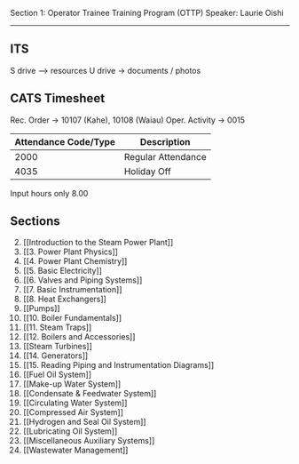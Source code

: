 Section 1: Operator Trainee Training Program (OTTP)
Speaker: Laurie Oishi

---

## ITS
S drive --> resources
U drive -> documents / photos

## CATS Timesheet
Rec. Order -> 10107 (Kahe), 10108 (Waiau)
Oper. Activity -> 0015

| Attendance Code/Type | Description        |
| -------------------- | ------------------ |
| 2000                 | Regular Attendance |
| 4035                 | Holiday Off        |

Input hours only 8.00

## Sections

2. [[Introduction to the Steam Power Plant]]
3. [[3. Power Plant Physics]]
4. [[4. Power Plant Chemistry]]
5. [[5. Basic Electricity]]
6. [[6. Valves and Piping Systems]]
7. [[7. Basic Instrumentation]]
8. [[8. Heat Exchangers]]
9. [[Pumps]]
10. [[10. Boiler Fundamentals]]
11. [[11. Steam Traps]]
12. [[12. Boilers and Accessories]]
13. [[Steam Turbines]]
14.	[[14. Generators]]
15.	[[15. Reading Piping and Instrumentation Diagrams]]
16.	[[Fuel Oil System]]
17.	[[Make-up Water System]]
18.	[[Condensate & Feedwater System]]
19.	[[Circulating Water System]]
20.	[[Compressed Air System]]
21.	[[Hydrogen and Seal Oil System]]
22.	[[Lubricating Oil System]]
23.	[[Miscellaneous Auxiliary Systems]]
24.	[[Wastewater Management]]